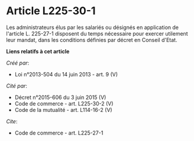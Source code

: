 # Article L225-30-1

Les administrateurs élus par les salariés ou désignés en application de l'article L. 225-27-1 disposent du temps nécessaire
pour exercer utilement leur mandat, dans les conditions définies par décret en Conseil d'Etat.

**Liens relatifs à cet article**

_Créé par_:

  - Loi n°2013-504 du 14 juin 2013 - art. 9 (V)

_Cité par_:

  - Décret n°2015-606 du 3 juin 2015 (V)
  - Code de commerce - art. L225-30-2 (V)
  - Code de la mutualité - art. L114-16-2 (V)

_Cite_:

  - Code de commerce - art. L225-27-1
